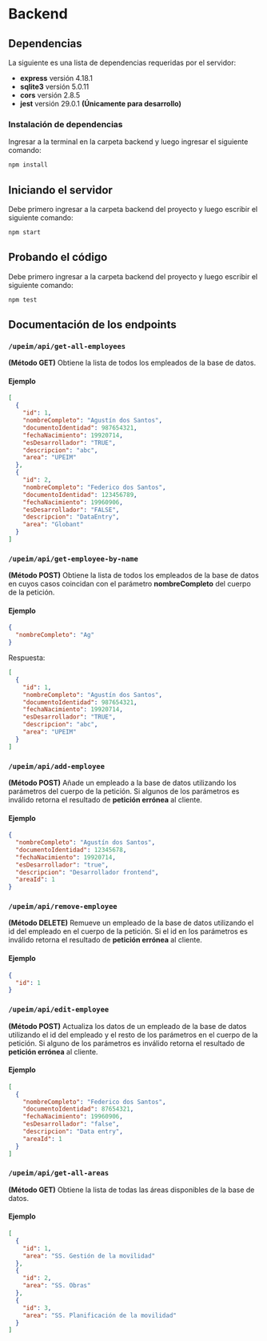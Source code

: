 # Backend

## Dependencias

La siguiente es una lista de dependencias requeridas por el servidor:

- **express** versión 4.18.1
- **sqlite3** versión 5.0.11
- **cors** versión 2.8.5
- **jest** versión 29.0.1 **(Únicamente para desarrollo)**

### Instalación de dependencias

Ingresar a la terminal en la carpeta backend y luego ingresar el siguiente comando:

```bash
npm install
```

## Iniciando el servidor

Debe primero ingresar a la carpeta backend del proyecto y luego escribir el siguiente comando:

```bash
npm start
```

## Probando el código

Debe primero ingresar a la carpeta backend del proyecto y luego escribir el siguiente comando:

```bash
npm test
```

## Documentación de los endpoints

### `/upeim/api/get-all-employees`

**(Método GET)** Obtiene la lista de todos los empleados de la base de datos.

#### Ejemplo

```json
[
  {
    "id": 1,
    "nombreCompleto": "Agustín dos Santos",
    "documentoIdentidad": 987654321,
    "fechaNacimiento": 19920714,
    "esDesarrollador": "TRUE",
    "descripcion": "abc",
    "area": "UPEIM"
  },
  {
    "id": 2,
    "nombreCompleto": "Federico dos Santos",
    "documentoIdentidad": 123456789,
    "fechaNacimiento": 19960906,
    "esDesarrollador": "FALSE",
    "descripcion": "DataEntry",
    "area": "Globant"
  }
]
```

### `/upeim/api/get-employee-by-name`

**(Método POST)** Obtiene la lista de todos los empleados de la base de datos en cuyos casos coincidan con el parámetro **nombreCompleto** del cuerpo de la petición.

#### Ejemplo

```json
{
  "nombreCompleto": "Ag"
}
```

Respuesta:

```json
[
  {
    "id": 1,
    "nombreCompleto": "Agustín dos Santos",
    "documentoIdentidad": 987654321,
    "fechaNacimiento": 19920714,
    "esDesarrollador": "TRUE",
    "descripcion": "abc",
    "area": "UPEIM"
  }
]
```

### `/upeim/api/add-employee`

**(Método POST)** Añade un empleado a la base de datos utilizando los parámetros del cuerpo de la petición. Si algunos de los parámetros es inválido retorna el resultado de **petición errónea** al cliente.

#### Ejemplo

```json
{
  "nombreCompleto": "Agustín dos Santos",
  "documentoIdentidad": 12345678,
  "fechaNacimiento": 19920714,
  "esDesarrollador": "true",
  "descripcion": "Desarrollador frontend",
  "areaId": 1
}
```

### `/upeim/api/remove-employee`

**(Método DELETE)** Remueve un empleado de la base de datos utilizando el id del empleado en el cuerpo de la petición. Si el id en los parámetros es inválido retorna el resultado de **petición errónea** al cliente.

#### Ejemplo

```json
{
  "id": 1
}
```

### `/upeim/api/edit-employee`

**(Método POST)** Actualiza los datos de un empleado de la base de datos utilizando el id del empleado y el resto de los parámetros en el cuerpo de la petición. Si alguno de los parámetros es inválido retorna el resultado de **petición errónea** al cliente.

#### Ejemplo

```json
[
  {
    "nombreCompleto": "Federico dos Santos",
    "documentoIdentidad": 87654321,
    "fechaNacimiento": 19960906,
    "esDesarrollador": "false",
    "descripcion": "Data entry",
    "areaId": 1
  }
]
```

### `/upeim/api/get-all-areas`

**(Método GET)** Obtiene la lista de todas las áreas disponibles de la base de datos.

#### Ejemplo

```json
[
  {
    "id": 1,
    "area": "SS. Gestión de la movilidad"
  },
  {
    "id": 2,
    "area": "SS. Obras"
  },
  {
    "id": 3,
    "area": "SS. Planificación de la movilidad"
  }
]
```
